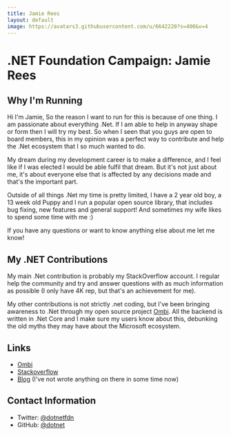 ```yaml
---
title: Jamie Rees
layout: default
image: https://avatars3.githubusercontent.com/u/6642220?s=400&v=4
---
```


# .NET Foundation Campaign: Jamie Rees

## Why I'm Running
Hi I'm Jamie,
So the reason I want to run for this is because of one thing. I am passionate about everything .Net. If I am able to help in anyway shape or form then I will try my best. So when I seen that you guys are open to board members, this in my opinion was a perfect way to contribute and help the .Net ecosystem that I so much wanted to do.

My dream during my development career is to make a difference, and I feel like if I was elected I would be able fulfil that dream. But it's not just about me, it's about everyone else that is affected by any decisions made and that's the important part.

Outside of all things .Net my time is pretty limited, I have a 2 year old boy, a 13 week old Puppy and I run a popular open source library, that includes bug fixing, new features and general support! And sometimes my wife likes to spend some time with me :) 

If you have any questions or want to know anything else about me let me know!

## My .NET Contributions
My main .Net contribution is probably my StackOverflow account. I regular help the community and try and answer questions with as much information as possible (I only have 4K rep, but that's an achievement for me).

My other contributions is not strictly .net coding, but I've been bringing awareness to .Net through my open source project [Ombi](https://github.com/tidusjar/ombi). All the backend is written in .Net Core and I make sure my users know about this, debunking the old myths they may have about the Microsoft ecosystem.

## Links
* [Ombi](https://github.com/tidusjar/ombi)
* [Stackoverflow](https://stackoverflow.com/users/3329836/jamie-rees)
* [Blog](https://www.jamietech.com/) (I've not wrote anything on there in some time now)

## Contact Information
* Twitter: [@dotnetfdn](https://twitter.com/tidusjar)
* GitHub: [@dotnet](https://github.com/tidusjar)
